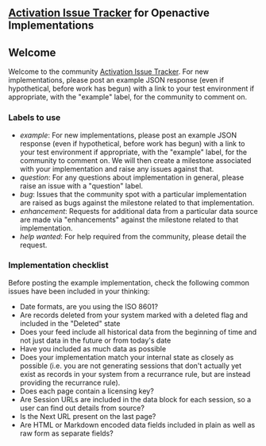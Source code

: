 ## [Activation Issue Tracker](https://github.com/openactive/activation/issues) for Openactive Implementations

## Welcome

Welcome to the community [Activation Issue Tracker](https://github.com/openactive/activation/issues). For new implementations, please post an example JSON response (even if hypothetical, before work has begun) with a link to your test environment if appropriate, with the "example" label, for the community to comment on.

### Labels to use

- *example*: For new implementations, please post an example JSON response (even if hypothetical, before work has begun) with a link to your test environment if appropriate, with the "example" label, for the community to comment on. We will then create a milestone associated with your implementation and raise any issues against that.
- *question*: For any questions about implementation in general, please raise an issue with a "question" label.
- *bug*: Issues that the community spot with a particular implementation are raised as bugs against the milestone related to that implementation.
- *enhancement*: Requests for additional data from a particular data source are made via "enhancements" against the milestone related to that implementation.
- *help wanted*: For help required from the community, please detail the request.

### Implementation checklist

Before posting the example implementation, check the following common issues have been included in your thinking:

- Date formats, are you using the ISO 8601?
- Are records deleted from your system marked with a deleted flag and included in the "Deleted" state
- Does your feed include all historical data from the beginning of time and not just data in the future or from today's date
- Have you included as much data as possible
- Does your implementation match your internal state as closely as possible (i.e. you are not generating sessions that don't actually yet exist as records in your system from a recurrance rule, but are instead providing the recurrance rule).
- Does each page contain a licensing key?
- Are Session URLs are included in the data block for each session, so a user can find out details from source?
- Is the Next URL present on the last page?
- Are HTML or Markdown encoded data fields included in plain as well as raw form as separate fields?
